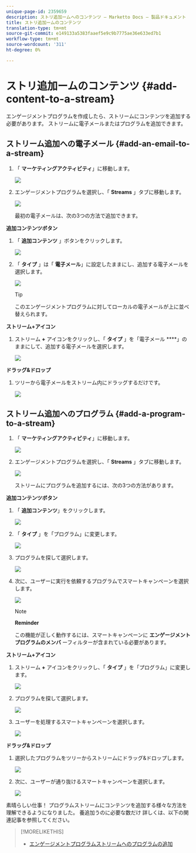 ```yaml
---
unique-page-id: 2359659
description: ストリ追加ームへのコンテンツ — Marketto Docs — 製品ドキュメント
title: ストリ追加ームのコンテンツ
translation-type: tm+mt
source-git-commit: e149133a5383faaef5e9c9b7775ae36e633ed7b1
workflow-type: tm+mt
source-wordcount: '311'
ht-degree: 0%

---
```



# ストリ追加ームのコンテンツ {#add-content-to-a-stream}

エンゲージメントプログラムを作成したら、ストリームにコンテンツを追加する必要があります。 ストリームに電子メールまたはプログラムを追加できます。

## ストリーム追加への電子メール {#add-an-email-to-a-stream}

1. 「 **マーケティングアクティビティ**」に移動します。

   ![](assets/login-marketing-activities-1.png)

1. エンゲージメントプログラムを選択し、「 **Streams** 」タブに移動します。

   ![](assets/streamstab.jpg)

   最初の電子メールは、次の3つの方法で追加できます。

**追加コンテンツボタン**

1. 「 **追加コンテンツ** 」ボタンをクリックします。

   ![](assets/addcontentbutton.jpg)

1. 「 **タイプ** 」は「 **電子メール**」に設定したままにし、追加する電子メールを選択します。

   ![](assets/image2014-9-15-15-3a44-3a58.png)

   >[!TIP]
   >
   >このエンゲージメントプログラムに対してローカルの電子メールが上に並べ替えられます。

**ストリーム+アイコン**

1. ストリーム **+** アイコンをクリックし、「 **タイプ** 」を「電子メール ****」のままにして、追加する電子メールを選択します。

   ![](assets/image2014-9-15-15-3a45-3a25.png)

**ドラッグ&amp;ドロップ**

1. ツリーから電子メールをストリーム内にドラッグするだけです。

   ![](assets/dragstreamcontent.jpg)

## ストリーム追加へのプログラム {#add-a-program-to-a-stream}

1. 「 **マーケティングアクティビティ**」に移動します。

   ![](assets/login-marketing-activities-1.png)

1. エンゲージメントプログラムを選択し、「 **Streams** 」タブに移動します。

   ![](assets/streamstab.jpg)

   ストリームにプログラムを追加するには、次の3つの方法があります。

**追加コンテンツボタン**

1. 「 **追加コンテンツ**」をクリックします。

   ![](assets/image2014-9-15-15-3a45-3a51.png)

1. 「 **タイプ** 」を「プログラム」に変更します。

   ![](assets/image2014-9-15-15-3a46-3a0.png)

1. プログラムを探して選択します。

   ![](assets/image2014-9-15-15-3a46-3a11.png)

1. 次に、ユーザーに実行を依頼するプログラムでスマートキャンペーンを選択します。

   ![](assets/image2014-9-15-15-3a46-3a17.png)

   >[!NOTE]
   >
   >**Reminder**
   >
   >
   >この機能が正しく動作するには、スマートキャンペーンに **エンゲージメントプログラムのメンバ** ーフィルターが含まれている必要があります。

**ストリーム+アイコン**

1. ストリーム **+** アイコンをクリックし、「 **タイプ** 」を「プログラム」に変更します。

   ![](assets/image2014-9-15-15-3a46-3a43.png)

1. プログラムを探して選択します。

   ![](assets/image2014-9-15-15-3a46-3a49.png)

1. ユーザーを処理するスマートキャンペーンを選択します。

   ![](assets/image2014-9-15-15-3a46-3a54.png)

**ドラッグ&amp;ドロップ**

1. 選択したプログラムをツリーからストリームにドラッグ&amp;ドロップします。

   ![](assets/streamcadence.jpg)

1. 次に、ユーザーが通り抜けるスマートキャンペーンを選択します。

   ![](assets/image2014-9-15-15-3a47-3a8.png)

素晴らしい仕事！ プログラムストリームにコンテンツを追加する様々な方法を理解できるようになりました。 養追加うのに必要な数だけ 詳しくは、以下の関連記事を参照してください。

>[!MORELIKETHIS]
>
>* [エンゲージメントプログラムストリームへのプログラムの追加](adding-a-program-to-an-engagement-program-stream.md)

>



